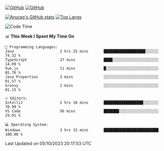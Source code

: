 [![GitHub](https://img.shields.io/github/followers/sharpxk?style=social)](https://github.com/sharpxk) [![GitHub](https://img.shields.io/github/stars/sharpxk?style=social)](https://github.com/sharpxk)

[![Anurag's GitHub stats](https://github-readme-stats-git-masterrstaa-rickstaa.vercel.app/api?username=sharpxk&hide=contribs,prs,issues&show_icons=true&theme=tokyonight)](https://github.com/anuraghazra/github-readme-stats)
[![Top Langs](https://github-readme-stats-git-masterrstaa-rickstaa.vercel.app/api/top-langs/?username=sharpxk&layout=compact&theme=tokyonight)](https://github.com/anuraghazra/github-readme-stats)

<!--START_SECTION:waka-->
![Code Time](http://img.shields.io/badge/Code%20Time-310%20hrs%2018%20mins-blue)

📊 **This Week I Spent My Time On** 

```text
💬 Programming Languages: 
Java                     2 hrs 25 mins       ███████████████████░░░░░░   74.32 % 
TypeScript               27 mins             ████░░░░░░░░░░░░░░░░░░░░░   14.09 % 
Vue.js                   11 mins             █░░░░░░░░░░░░░░░░░░░░░░░░   05.76 % 
Java Properties          3 mins              ░░░░░░░░░░░░░░░░░░░░░░░░░   01.57 % 
Groovy                   2 mins              ░░░░░░░░░░░░░░░░░░░░░░░░░   01.15 % 

🔥 Editors: 
IntelliJ                 2 hrs 18 mins       ██████████████████░░░░░░░   70.99 % 
VS Code                  56 mins             ███████░░░░░░░░░░░░░░░░░░   29.01 % 

💻 Operating System: 
Windows                  3 hrs 15 mins       █████████████████████████   100.00 % 
```


 Last Updated on 05/10/2023 20:17:53 UTC
<!--END_SECTION:waka-->

